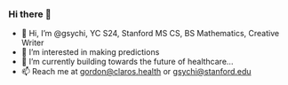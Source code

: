 ### Hi there 👋

* 👋 Hi, I’m @gsychi, YC S24, Stanford MS CS, BS Mathematics, Creative Writer
* 👀 I’m interested in making predictions
* 🌱 I’m currently building towards the future of healthcare...
* 📫 Reach me at gordon@claros.health or gsychi@stanford.edu
